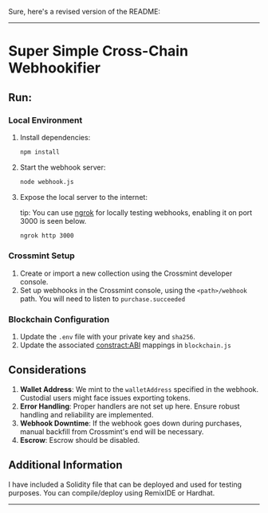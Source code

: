 Sure, here's a revised version of the README:

---

# Super Simple Cross-Chain Webhookifier

## Run:

### Local Environment
1. Install dependencies:
   ```bash
   npm install
   ```
2. Start the webhook server:
   ```bash
   node webhook.js
   ```
3. Expose the local server to the internet:
   
   tip: You can use [ngrok](https://ngrok.com/) for locally testing webhooks, enabling it on port 3000 is seen below. 

   ```bash
   ngrok http 3000
   ```

### Crossmint Setup
1. Create or import a new collection using the Crossmint developer console.
2. Set up webhooks in the Crossmint console, using the `<path>/webhook` path. You will need to listen to `purchase.succeeded` 


### Blockchain Configuration
1. Update the `.env` file with your private key and `sha256`.
2. Update the associated <constract:ABI> mappings in `blockchain.js`

## Considerations
1. **Wallet Address**: We mint to the `walletAddress` specified in the webhook. Custodial users might face issues exporting tokens.
2. **Error Handling**: Proper handlers are not set up here. Ensure robust handling and reliability are implemented.
3. **Webhook Downtime**: If the webhook goes down during purchases, manual backfill from Crossmint's end will be necessary.
4. **Escrow**: Escrow should be disabled.

## Additional Information
I have included a Solidity file that can be deployed and used for testing purposes. You can compile/deploy using RemixIDE or Hardhat.

---